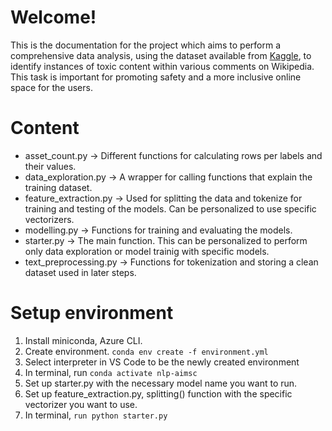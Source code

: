 # Welcome!

This is the documentation for the project which aims to perform a comprehensive data analysis, using the dataset available from [Kaggle](https://www.kaggle.com/c/jigsaw-toxic-comment-classification-challenge/data), to identify instances of toxic content within various comments on Wikipedia. This task is important for promoting safety and a more inclusive online space for the users.


# Content

- asset_count.py -> Different functions for calculating rows per labels and their values.
- data_exploration.py -> A wrapper for calling functions that explain the training dataset.
- feature_extraction.py -> Used for splitting the data and tokenize for training and testing of the models. Can be personalized to use specific vectorizers.
- modelling.py -> Functions for training and evaluating the models.
- starter.py -> The main function. This can be personalized to perform only data exploration or model trainig with specific models.
- text_preprocessing.py -> Functions for tokenization and storing a clean dataset used in later steps.

# Setup environment

1. Install miniconda, Azure CLI.
2. Create environment. `conda env create -f environment.yml`
3. Select interpreter in VS Code to be the newly created environment
4. In terminal, run `conda activate nlp-aimsc`
5. Set up starter.py with the necessary model name you want to run.
6. Set up feature_extraction.py, splitting() function with the specific vectorizer you want to use.
7. In terminal, `run python starter.py`
